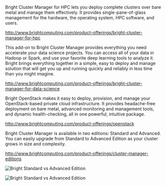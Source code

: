 Bright Cluster Manager for HPC lets you deploy complete clusters over bare metal and manage them effectively. 
It provides single-pane-of-glass management for the hardware, the operating system, HPC software, and users.

http://www.brightcomputing.com/product-offerings/bright-cluster-manager-for-hpc

This add-on to Bright Cluster Manager provides everything you need accelerate your data science projects. 
You can access all of your data in Hadoop or Spark, and use your favorite deep learning tools to analyze it. 
Bright brings everything together in a simple, easy to deploy and manage solution that will get you up and 
running quickly and reliably in less time than you might imagine.

http://www.brightcomputing.com/product-offerings/bright-cluster-manager-for-data-science

Bright OpenStack makes it easy to deploy, provision, and manage your OpenStack-based private cloud infrastructure. 
It provides headache-free deployment on bare metal, advanced monitoring and management tools, 
and dynamic health-checking, all in one powerful, intuitive package.

http://www.brightcomputing.com/product-offerings/openstack

Bright Cluster Manager is available in two editions: Standard and Advanced. 
You can easily upgrade from Standard to Advanced Edition as your cluster grows in size and complexity.

http://www.brightcomputing.com/product-offerings/cluster-manager-editions

![Bright Standard vs Advanced Edition](https://github.com/Pomona-ITS/hpc/blob/master/design/vendors/Bright%20Computing/Screenshots/Bright%20Std%20vs%20Adv%201.png)

![Bright Standard vs Advanced Edition](https://github.com/also-systems/pomona/blob/master/design/vendors/Bright%20Computing/Screen%20Shot%202017-12-18%20at%201.17.17%20PM.png)
